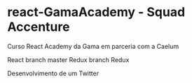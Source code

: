 # react-GamaAcademy - Squad Accenture
Curso React Academy da Gama em parceria com a Caelum


React branch master
Redux branch Redux

Desenvolvimento de um Twitter
